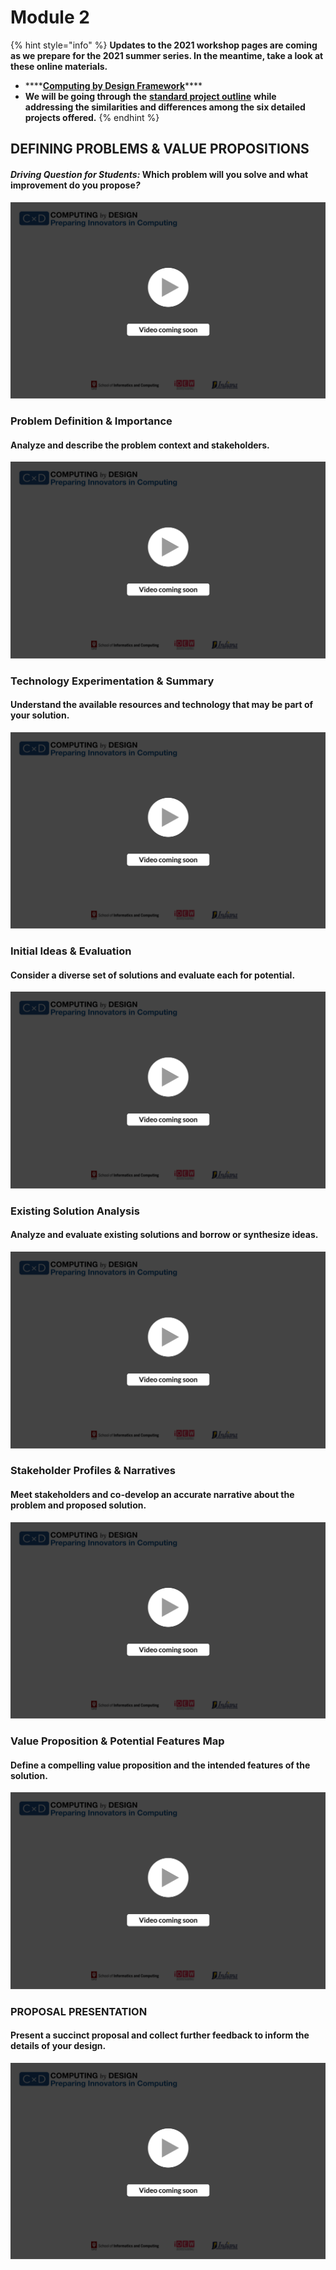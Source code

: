 # Module 2

{% hint style="info" %}
**Updates to the 2021 workshop pages are coming as we prepare for the 2021 summer series. In the meantime, take a look at these online materials.**

* \*\*\*\*[**Computing by Design Framework**](https://docs.idew.org/the-cxd-framework/)\*\*\*\*
* **We will be going through the** [**standard project outline**](https://docs.idew.org/the-cxd-framework/standard-project-outline) **while addressing the similarities and differences among the six detailed projects offered.**
{% endhint %}

## DEFINING PROBLEMS & VALUE PROPOSITIONS

#### _**Driving Question for Students:**_  **Which problem will you solve and what improvement do you propose**_**?**_

![](../.gitbook/assets/vidcoming.png)

### **Problem Definition & Importance**

#### Analyze and describe the problem context and stakeholders.

![](../.gitbook/assets/vidcoming.png)

### **Technology Experimentation & Summary**

#### Understand the available resources and technology that may be part of your solution.

![](../.gitbook/assets/vidcoming.png)

### **Initial Ideas & Evaluation**

#### Consider a diverse set of solutions and evaluate each for potential.

![](../.gitbook/assets/vidcoming.png)

### **Existing Solution Analysis**

#### Analyze and evaluate existing solutions and borrow or synthesize ideas.

![](../.gitbook/assets/vidcoming.png)

### **Stakeholder Profiles & Narratives**

#### Meet stakeholders and co-develop an accurate narrative about the problem and proposed solution.

![](../.gitbook/assets/vidcoming.png)

### **Value Proposition & Potential Features Map**

#### Define a compelling value proposition and the intended features of the solution.

![](../.gitbook/assets/vidcoming.png)

### **PROPOSAL PRESENTATION**

#### Present a succinct proposal and collect further feedback to inform the details of your design.

![](../.gitbook/assets/vidcoming.png)

